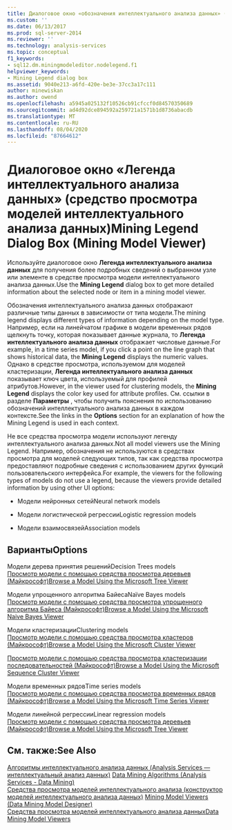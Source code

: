 ```yaml
---
title: Диалоговое окно «обозначения интеллектуального анализа данных» (средство просмотра моделей интеллектуального анализа Документация Майкрософт
ms.custom: ''
ms.date: 06/13/2017
ms.prod: sql-server-2014
ms.reviewer: ''
ms.technology: analysis-services
ms.topic: conceptual
f1_keywords:
- sql12.dm.miningmodeleditor.nodelegend.f1
helpviewer_keywords:
- Mining Legend dialog box
ms.assetid: 9040e213-a6fd-420e-be3e-37cc3a17c111
author: minewiskan
ms.author: owend
ms.openlocfilehash: a5945a025132f10526cb91cfccf0d84570350689
ms.sourcegitcommit: ad4d92dce894592a259721a1571b1d8736abacdb
ms.translationtype: MT
ms.contentlocale: ru-RU
ms.lasthandoff: 08/04/2020
ms.locfileid: "87664612"
---
```

# <a name="mining-legend-dialog-box-mining-model-viewer"></a><span data-ttu-id="5920c-102">Диалоговое окно «Легенда интеллектуального анализа данных» (средство просмотра моделей интеллектуального анализа данных)</span><span class="sxs-lookup"><span data-stu-id="5920c-102">Mining Legend Dialog Box (Mining Model Viewer)</span></span>
  <span data-ttu-id="5920c-103">Используйте диалоговое окно **Легенда интеллектуального анализа данных** для получения более подробных сведений о выбранном узле или элементе в средстве просмотра модели интеллектуального анализа данных.</span><span class="sxs-lookup"><span data-stu-id="5920c-103">Use the **Mining Legend** dialog box to get more detailed information about the selected node or item in a mining model viewer.</span></span>  
  
 <span data-ttu-id="5920c-104">Обозначения интеллектуального анализа данных отображают различные типы данных в зависимости от типа модели.</span><span class="sxs-lookup"><span data-stu-id="5920c-104">The mining legend displays different types of information depending on the model type.</span></span> <span data-ttu-id="5920c-105">Например, если на линейчатом графике в модели временных рядов щелкнуть точку, которая показывает данные журнала, то **Легенда интеллектуального анализа данных** отображает числовые данные.</span><span class="sxs-lookup"><span data-stu-id="5920c-105">For example, in a time series model, if you click a point on the line graph that shows historical data, the **Mining Legend** displays the numeric values.</span></span> <span data-ttu-id="5920c-106">Однако в средстве просмотра, используемом для моделей кластеризации, **Легенда интеллектуального анализа данных** показывает ключ цвета, используемый для профилей атрибутов.</span><span class="sxs-lookup"><span data-stu-id="5920c-106">However, in the viewer used for clustering models, the **Mining Legend** displays the color key used for attribute profiles.</span></span> <span data-ttu-id="5920c-107">См. ссылки в разделе **Параметры** , чтобы получить пояснения по использованию обозначений интеллектуального анализа данных в каждом контексте.</span><span class="sxs-lookup"><span data-stu-id="5920c-107">See the links in the **Options** section for an explanation of how the Mining Legend is used in each context.</span></span>  
  
 <span data-ttu-id="5920c-108">Не все средства просмотра модели используют легенду интеллектуального анализа данных.</span><span class="sxs-lookup"><span data-stu-id="5920c-108">Not all model viewers use the Mining Legend.</span></span> <span data-ttu-id="5920c-109">Например, обозначения не используются в средствах просмотра для моделей следующих типов, так как средства просмотра предоставляют подробные сведения с использованием других функций пользовательского интерфейса.</span><span class="sxs-lookup"><span data-stu-id="5920c-109">For example, the viewers for the following types of models do not use a legend, because the viewers provide detailed information by using other UI options:</span></span>  
  
-   <span data-ttu-id="5920c-110">Модели нейронных сетей</span><span class="sxs-lookup"><span data-stu-id="5920c-110">Neural network models</span></span>  
  
-   <span data-ttu-id="5920c-111">Модели логистической регрессии</span><span class="sxs-lookup"><span data-stu-id="5920c-111">Logistic regression models</span></span>  
  
-   <span data-ttu-id="5920c-112">Модели взаимосвязей</span><span class="sxs-lookup"><span data-stu-id="5920c-112">Association models</span></span>  
  
## <a name="options"></a><span data-ttu-id="5920c-113">Варианты</span><span class="sxs-lookup"><span data-stu-id="5920c-113">Options</span></span>  
 <span data-ttu-id="5920c-114">Модели дерева принятия решений</span><span class="sxs-lookup"><span data-stu-id="5920c-114">Decision Trees models</span></span>  
 [<span data-ttu-id="5920c-115">Просмотр модели с помощью средства просмотра деревьев (Майкрософт)</span><span class="sxs-lookup"><span data-stu-id="5920c-115">Browse a Model Using the Microsoft Tree Viewer</span></span>](data-mining/browse-a-model-using-the-microsoft-tree-viewer.md)  
  
 <span data-ttu-id="5920c-116">Модели упрощенного алгоритма Байеса</span><span class="sxs-lookup"><span data-stu-id="5920c-116">Naïve Bayes models</span></span>  
 [<span data-ttu-id="5920c-117">Просмотр модели с помощью средства просмотра упрощенного алгоритма Байеса (Майкрософт)</span><span class="sxs-lookup"><span data-stu-id="5920c-117">Browse a Model Using the Microsoft Naive Bayes Viewer</span></span>](data-mining/browse-a-model-using-the-microsoft-naive-bayes-viewer.md)  
  
 <span data-ttu-id="5920c-118">Модели кластеризации</span><span class="sxs-lookup"><span data-stu-id="5920c-118">Clustering models</span></span>  
 [<span data-ttu-id="5920c-119">Просмотр модели с помощью средства просмотра кластеров (Майкрософт)</span><span class="sxs-lookup"><span data-stu-id="5920c-119">Browse a Model Using the Microsoft Cluster Viewer</span></span>](data-mining/browse-a-model-using-the-microsoft-cluster-viewer.md)  
  
 [<span data-ttu-id="5920c-120">Просмотр модели с помощью средства просмотра кластеризации последовательностей (Майкрософт)</span><span class="sxs-lookup"><span data-stu-id="5920c-120">Browse a Model Using the Microsoft Sequence Cluster Viewer</span></span>](data-mining/browse-a-model-using-the-microsoft-sequence-cluster-viewer.md)  
  
 <span data-ttu-id="5920c-121">Модели временных рядов</span><span class="sxs-lookup"><span data-stu-id="5920c-121">Time series models</span></span>  
 [<span data-ttu-id="5920c-122">Просмотр модели с помощью средства просмотра временных рядов (Майкрософт)</span><span class="sxs-lookup"><span data-stu-id="5920c-122">Browse a Model Using the Microsoft Time Series Viewer</span></span>](data-mining/browse-a-model-using-the-microsoft-time-series-viewer.md)  
  
 <span data-ttu-id="5920c-123">Модели линейной регрессии</span><span class="sxs-lookup"><span data-stu-id="5920c-123">Linear regression models</span></span>  
 [<span data-ttu-id="5920c-124">Просмотр модели с помощью средства просмотра деревьев (Майкрософт)</span><span class="sxs-lookup"><span data-stu-id="5920c-124">Browse a Model Using the Microsoft Tree Viewer</span></span>](data-mining/browse-a-model-using-the-microsoft-tree-viewer.md)  
  
## <a name="see-also"></a><span data-ttu-id="5920c-125">См. также:</span><span class="sxs-lookup"><span data-stu-id="5920c-125">See Also</span></span>  
 <span data-ttu-id="5920c-126">[Алгоритмы интеллектуального анализа данных &#40;Analysis Services — интеллектуальный анализ данных&#41;](data-mining/data-mining-algorithms-analysis-services-data-mining.md) </span><span class="sxs-lookup"><span data-stu-id="5920c-126">[Data Mining Algorithms &#40;Analysis Services - Data Mining&#41;](data-mining/data-mining-algorithms-analysis-services-data-mining.md) </span></span>  
 <span data-ttu-id="5920c-127">[Средства просмотра моделей интеллектуального анализа &#40;конструктор моделей интеллектуального анализа данных&#41;](mining-model-viewers-data-mining-model-designer.md) </span><span class="sxs-lookup"><span data-stu-id="5920c-127">[Mining Model Viewers &#40;Data Mining Model Designer&#41;](mining-model-viewers-data-mining-model-designer.md) </span></span>  
 [<span data-ttu-id="5920c-128">Средства просмотра моделей интеллектуального анализа данных</span><span class="sxs-lookup"><span data-stu-id="5920c-128">Data Mining Model Viewers</span></span>](data-mining/data-mining-model-viewers.md)  
  
  
